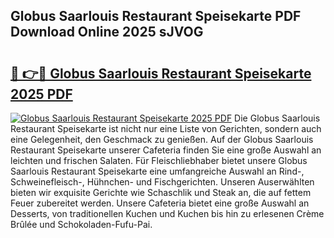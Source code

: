 ## Globus Saarlouis Restaurant Speisekarte PDF Download Online 2025 sJVOG

# <h2><a href="http://gc6md8.nevu.top/?p=Globus+Saarlouis+Restaurant+Speisekarte">🔗 👉🔴 Globus Saarlouis Restaurant Speisekarte 2025 PDF</a></h2>

[![Globus Saarlouis Restaurant Speisekarte 2025 PDF](https://i.imgur.com/dBaPXMq.png)](http://gc6md8.nevu.top/?p=Globus+Saarlouis+Restaurant+Speisekarte)
Die Globus Saarlouis Restaurant Speisekarte ist nicht nur eine Liste von Gerichten, sondern auch eine Gelegenheit, den Geschmack zu genießen. Auf der Globus Saarlouis Restaurant Speisekarte unserer Cafeteria finden Sie eine große Auswahl an leichten und frischen Salaten. Für Fleischliebhaber bietet unsere Globus Saarlouis Restaurant Speisekarte eine umfangreiche Auswahl an Rind-, Schweinefleisch-, Hühnchen- und Fischgerichten. Unseren Auserwählten bieten wir exquisite Gerichte wie Schaschlik und Steak an, die auf fettem Feuer zubereitet werden. Unsere Cafeteria bietet eine große Auswahl an Desserts, von traditionellen Kuchen und Kuchen bis hin zu erlesenen Crème Brûlée und Schokoladen-Fufu-Pai.
